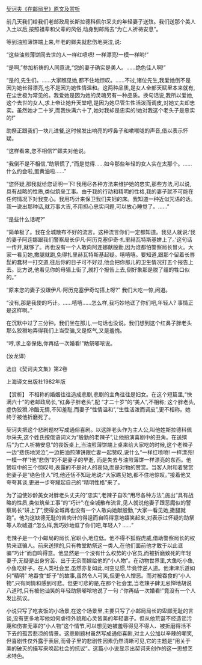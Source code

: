 [契诃夫《在邮局里》原文及赏析](https://www.vrrw.net/wx/15586.html)

前几天我们给我们老邮政局长斯拉德科佩尔采夫的年轻妻子送殡。我们送那个美人入土以后,按照祖辈和父辈的风俗,动身到邮局去“为亡人祈祷安息”。

等到油煎薄饼端上来,年老的鳏夫就悲伤地哭泣,说:

“这些油煎薄饼同去世的人一样红喷喷! 一样漂亮!一模一样哟!”

“是啊,”参加祈祷的人同意说,“您的妻子确实是美人。……绝色佳人啊!”

“是的,先生们。……大家瞧见她,都不住地惊叹。……不过,诸位先生,我爱她倒不是因为她长得漂亮,也不是因为她性情温和。这两种品质,是女人全部天赋里本来就有,在尘世极为常见的。我爱她是因为她的灵魂另有一种品质。换句话说,我所以爱她,这个去世的女人,求上帝让她升天堂吧,是因为她尽管生性活泼而调皮,对她丈夫却忠实。虽然她才二十岁,而我快满六十了,她对我却是忠实的!她对我这个老头子是忠实的!”

助祭正跟我们一块儿进餐,这时候发出响亮的哼鼻子和嗽喉咙的声音,借以表示怀疑。

“这样看来,您不相信?”鳏夫对他说。

“我倒不是不相信,”助祭慌了,“而是觉得……如今那些年轻的女人实在太那个。……什么约会啦,蛋黄油啦……”

“您怀疑,那我就给您证明一下! 我用尽各种方法来维护她的忠实,那些方法,可以说,具有战略的性质,类似筑垒工事。由于我的行动和精明的性格,我的妻子就不可能在任何情况下对我变心。我用巧计来保卫我们夫妇的床。我知道一种近似咒语的话。我一说出那种话,就万事大吉,不用担心忠实问题,可以放心睡觉了。……”

“是些什么话呢?”

“简单极了。我在全城散布不好的流言。这种流言你们一定都知道。我见人就说:‘我的妻子阿连娜跟我们警察局长伊凡·阿历克塞伊奇·扎里赫瓦特斯基姘上了。’这句话一传开,就够了。再也没有一个人敢向阿连娜献殷勤,因为谁都怕警察局长冒火。大家一看见她,撒腿就跑,免得扎里赫瓦特斯基起疑。嘻嘻嘻。要知道,跟那个留着长唇髭的蠢材一打交道,往后你的日子可不好过,他会把你那儿的卫生情况打五个报告上去。比方说,他看见你的母猫上街了,就打个报告上去,倒好象那是脱了缰的牲口似的。”

“原来您的妻子没跟伊凡·阿历克塞伊奇勾搭上呀?” 我们大吃一惊,问道。

“没有,那是我使的巧计。……嘻嘻……怎么样,我巧妙地诓了你们吧,年轻人? 事情正是这样啊。”

在沉默中过了三分钟。我们坐在那儿,一句话也没说。我们想到这个红鼻子胖老头那么狡猾地弄得我们上当受骗,又是怄气,又是羞愧。

“哼,求上帝保佑,你再结一次婚看!”助祭嘟哝说。

(汝龙译)

选自《契诃夫文集》第2卷

上海译文出版社1982年版



【赏析】 不相称的婚姻往往造成悲剧,悲剧的主角往往是妇女。在这个短篇里,“快满六十”的老邮政局长,“红鼻子胖老头”,配 “才二十岁”的“美人”,不相称; 这个胖老头,虚伪狡猾,冷酷无情,不知羞耻,而妻子“性情温和”,“生性活泼而调皮”,更不相称。她终于被他折磨死了。

契诃夫把这个悲剧题材写成通俗喜剧。以这胖老头作为主人公,叫他姓斯拉德科佩尔采夫,这个姓氏按俄语词义为“殷勤的老辣子”,让他扮演喜剧中的丑角。在送殡后“为亡人祈祷安息”的丧饭桌上,当油煎薄饼端上桌来给大家吃的时候,这个老辣子一边“悲伤地哭泣”,一边把油煎薄饼跟亡妻一起赞叹,说什么“一样红喷喷! 一样漂亮! 一模一样”!他“悲伤”的不是妻子的早逝, 而是失去与油煎薄饼一样漂亮的东西。他赞叹中的三个惊叹号,表露的不是对人的哀恸,而是对物的赞赏。当客人附和着赞赏他妻子是“绝色佳人”时,他还恬不知耻地说:“大家瞧见她,都不住地惊叹。”接着他又夸夸其谈,更进一步夸耀起自己的“精明性格”来了。

为了迫使妙龄美女对胖老头丈夫的“忠实”,老辣子自吹“用尽各种方法”,施出“具有战略的性质,类似筑垒工事”的“巧计”:在全城散布流言,见人就说他妻子跟恶魔似的警察局长“姘上了”,使得全城再也没有一个人敢向她献殷勤,“大家一看见她,撒腿就跑”。他为这缺德无耻的苦肉计的得逞而自鸣得意地嬉笑起来,对表示过怀疑的助祭等人吹嘘道:“怎么样,我巧妙地诓了你们吧,年轻人? ……”

老辣子是一个小邮局的局长,官职小,地位低。他不得不狐假虎威,借助警察局长的权势来诓骗人。前来送殡的,只有教堂助祭这一类人,在他们面前他才敢于以此诓骗“巧计”而自鸣得意。他显然是一个没有什么权势的小官员,而被折磨致死的年轻妻子,无疑是出身穷苦、出于无奈而嫁给他的“小人物”。在动物世界里,大鱼吃小鱼,小鱼吃虾子。在人类社会里,虽然亦复如此,司空见惯,毕竟悖逆人道。他津津乐道如何“精明” 地吞食“虾子”的故事,虽然令人可笑,但更令人憎恶。而对被吞食的“小人物”,只有同情和感到可悲。但更可悲的是,在那个社会里,当老辣子肆无忌惮地胡说八道时,只有被他讪笑的年轻助祭嘟哝地说了一句 :“你再结一次婚看!”竟没有一个人发出抗议。

小说只写了吃丧饭的小场景,在这个场景里,主要只写了小邮局局长的卑鄙无耻的言谈,没有更多地写他如何虐待外貌和心灵皆美的年轻妻子。但从他荒诞不经造谣污蔑和伤害无辜的“小人物”这个情节,可以想见她被羞辱得见不得人、被折磨得活不下去的孤苦悲凉的情景。这悲剧题材虽然写成通俗喜剧,对主人公加以辛辣的嘲笑,但喜剧性仅外露于表层,而骨子里的悲剧性因素仍然清晰可见,它的主题是“用关于美的破灭的描写来唤起社会的抗议”。这篇小小说显示出契诃夫创作的这一思想艺术特色。

